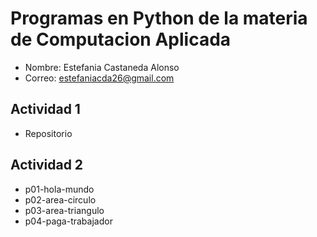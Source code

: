 # Programas en Python de la materia de Computacion Aplicada
- Nombre: Estefania Castaneda Alonso
- Correo: estefaniacda26@gmail.com

## Actividad 1
- Repositorio


## Actividad 2
- p01-hola-mundo
- p02-area-circulo
- p03-area-triangulo
- p04-paga-trabajador





